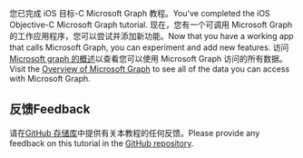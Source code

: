 <!-- markdownlint-disable MD002 MD041 -->

<span data-ttu-id="6ce44-101">您已完成 iOS 目标-C Microsoft Graph 教程。</span><span class="sxs-lookup"><span data-stu-id="6ce44-101">You've completed the iOS Objective-C Microsoft Graph tutorial.</span></span> <span data-ttu-id="6ce44-102">现在，您有一个可调用 Microsoft Graph 的工作应用程序，您可以尝试并添加新功能。</span><span class="sxs-lookup"><span data-stu-id="6ce44-102">Now that you have a working app that calls Microsoft Graph, you can experiment and add new features.</span></span> <span data-ttu-id="6ce44-103">访问[Microsoft graph 的概述](/graph/overview)以查看您可以使用 Microsoft Graph 访问的所有数据。</span><span class="sxs-lookup"><span data-stu-id="6ce44-103">Visit the [Overview of Microsoft Graph](/graph/overview) to see all of the data you can access with Microsoft Graph.</span></span>

## <a name="feedback"></a><span data-ttu-id="6ce44-104">反馈</span><span class="sxs-lookup"><span data-stu-id="6ce44-104">Feedback</span></span>

<span data-ttu-id="6ce44-105">请在[GitHub 存储库](https://github.com/microsoftgraph/msgraph-training-ios-objectivec)中提供有关本教程的任何反馈。</span><span class="sxs-lookup"><span data-stu-id="6ce44-105">Please provide any feedback on this tutorial in the [GitHub repository](https://github.com/microsoftgraph/msgraph-training-ios-objectivec).</span></span>
